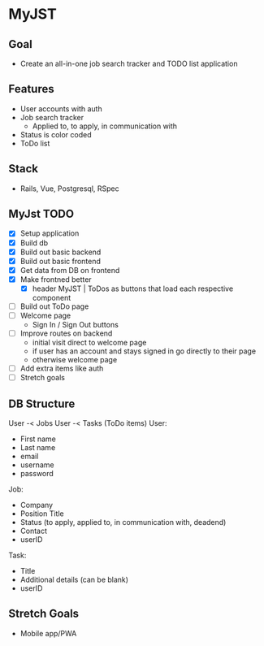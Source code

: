 # MyJST

## Goal

- Create an all-in-one job search tracker and TODO list application

## Features

- User accounts with auth
- Job search tracker
  - Applied to, to apply, in communication with
- Status is color coded
- ToDo list

## Stack

- Rails, Vue, Postgresql, RSpec

## MyJst TODO

- [x] Setup application
- [x] Build db
- [x] Build out basic backend
- [x] Build out basic frontend
- [x] Get data from DB on frontend
- [x] Make frontned better
  - [x] header MyJST | ToDos as buttons that load each respective component
- [ ] Build out ToDo page
- [ ] Welcome page
  - Sign In / Sign Out buttons
- [ ] Improve routes on backend
  - initial visit direct to welcome page
  - if user has an account and stays signed in go directly to their page
  - otherwise welcome page
- [ ] Add extra items like auth
- [ ] Stretch goals

## DB Structure

User -< Jobs
User -< Tasks (ToDo items)
User:

- First name
- Last name
- email
- username
- password

Job:

- Company
- Position Title
- Status (to apply, applied to, in communication with, deadend)
- Contact
- userID

Task:

- Title
- Additional details (can be blank)
- userID

## Stretch Goals

- Mobile app/PWA

